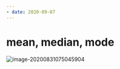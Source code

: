 ```yaml
---
- date: 2020-09-07
---
```


# mean, median, mode

![image-20200831075045904](https://photos.thisispiggy.com/file/wikiFiles/image-20200831075045904.png)
